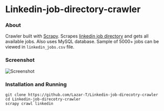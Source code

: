 # Linkedin-job-directory-crawler

### About

Crawler built with [Scrapy](http://scrapy.org/). Scrapes [linkedin job directory](https://www.linkedin.com/jobs2/directory/) and gets all available jobs.
Also uses MySQL database. Sample of 5000+ jobs can be viewed in `linkedin_jobs.csv` file.

### Screenshot

![Screenshot](http://i.imgur.com/2TOAPwZ.png)

### Installation and Running
```
git clone https://github.com/Lazar-T/Linkedin-job-direcotry-crawler
cd Linkedin-job-direcotry-crawler
scrapy crawl linkedin
```
